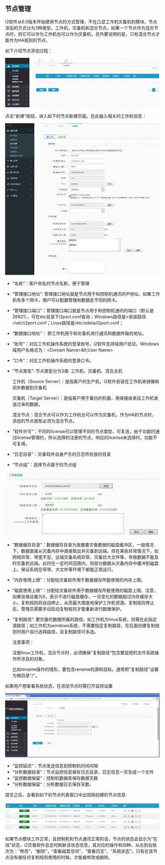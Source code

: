 ## 节点管理

I2软件从6.0版本开始使用节点的方式管理，不在凸显工作机灾备机的模块，节点添加的方式分为3种类型，工作机，灾备机和混合节点，如果一个节点作为混合节点时，则它可以作为工作机也可以作为灾备机，另外要说明的是，只有混合节点才能作为HA规则的节点。

如下介绍节点添加过程：

![](/assets/V6.016151.png)

点击“新建”按钮，进入如下的节点新建页面。在此输入相关的工作机信息：

![](/assets/V6.11804259.png)

*   “名称“：客户命名的节点名称，便于管理
*   “管理接口地址”: 管理接口地址就是节点用于和控制机通讯的IP地址。如果工作机有多个网卡，用户可以配置管理和数据走不同的网卡。
*   “管理接口端口”：管理接口端口就是节点用于和控制机通讯的端口（默认是26821），可在etc目录下i2port.conf查询；Windows路径是&lt;安装路径&gt;\etc\i2port.conf；Linux路径是/etc/sdata/i2port.conf；
*   “数据接口地址”： 即工作机用于和灾备机进行通讯和数据传输的地址。
*   “账号“：对应工作机操作系统的登录账号。i2软件支持域用户验证，Windows域用户名格式为：&lt;Domain Name&gt;\&lt;User Name&gt;
*   “口令“：对应工作机操作系统的登录口令。
*   “节点类型”: 节点类型分为3类: 工作机、灾备机、混合主机

    工作机（Source Server）：是指客户的生产机，I2软件安装在工作机来镜像和同步数据到灾备机

    灾备机（Target Server）：是指客户用于备份的机器，用来接收来自工作机发送过来的数据。

    混合节点：混合节点可以作为工作机也可以作为灾备机，作为HA的节点时，添加的节点类型必须为混合节点。

*   “软件许可“：不同的license可以管理不同的节点类型，可复选，由于功能时通过license管理的，所以选择的注册的节点，响应的license未选择时，功能不可复用。
*   “日志目录”：灾备软件自身产生的日志所存放的目录
*   “节点组”：选择节点属于的节点组

![](/assets/V6.016822.png)

*   “数据缓存目录”：数据缓存目录为放置要灾备数据的磁盘缓冲区，一般情况下，数据直接从灾备内存中直接取出并灾备到远端，但在某些异常情况下，如网络异常、带宽不足、远端灾备系统异常、灾备巨大文件等，导致数据不能及时灾备到远端，此时在一定时间范围内，将部分数据从灾备内存中缓冲到磁盘上。保证系统在窄带、大文件等环境下都能正常运行。
*   “内存使用上限“：分配给灾备软件用于数据缓存所能使用的内存上限。
*   “磁盘使用上限“：分配给灾备软件用于数据缓存所能使用的磁盘上限。注意，如果该值设置为0，表示不进行磁盘缓存，一旦变化的数据超过内存缓存大小，复制规则将自动停止，从而最大限度地保护工作机资源。复制规则停止后，管理员需要手动启动复制规则才能重新进行数据保护。
*   “复制路径”: 要灾备的数据所属的路径。如工作机为linux系统，则需在此指定源路径；如工作机为windows系统，不需要指定复制路径，在后面创建复制规则时用户自行选择路径，且复制路径可多选。

    注意事项：

    注册linux工作机、混合节点时，必须确保“复制路径”包含要监控的文件系统操作所涉及的对象。

    比如rename操作的情形，要包含rename的源和目标。通常把“复制路径”设置为根目录&quot;/&quot;。


如果用户想查看系统状态，在添加节点时需打开监控设置

![](/assets/V6.017659.png)

*   “监控延迟“：节点发送信息到控制机时间间隔
*   “分析数据目录”：节点监控信息保存日志目录，日志信息一天生成一个文件
*   “监控数据保留“：控制机数据库保存数据天数
*   “分析数据保留“：分析数据日志保存天数，

提交之后，会看到如下的节点列表窗口中出现刚创建的节点信息:

![](/assets/V6.017793.png)

如果节点模块工作正常，且控制机和节点通讯正常的话，节点的状态会显示为“在线”状态，i2灾备软件会定时刷新该状态信息，其对应的操作有四种，从左到右依次为：“修改”，“删除”，“查看磁盘空间”，“查看日志”，“系统状态”。只有在该节点没有被任何复制规则使用的时候，才能被修改或删除。